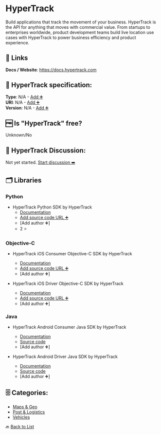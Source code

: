 # HyperTrack
Build applications that track the movement of your business. HyperTrack is the API for anything that moves with commercial value. From startups to enterprises worldwide, product development teams build live location use cases with HyperTrack to power business efficiency and product experience.

##  🔗 Links
**Docs / Website**: https://docs.hypertrack.com

## 🧬 HyperTrack specification:
**Type**: N/A - [Add ➕](https://github.com/apis-list/apis-list/edit/main/apis-list.yaml)  
**URI**: N/A - [Add ➕](https://github.com/apis-list/apis-list/edit/main/apis-list.yaml)  
**Version**: N/A - [Add ➕](https://github.com/apis-list/apis-list/edit/main/apis-list.yaml)

## 🆓 Is "HyperTrack" free?
 Unknown/No 

## 💬 HyperTrack Discussion:
Not yet started. [Start discussion ➡️](https://github.com/apis-list/apis-list/discussions/new)

## 🗂️ Libraries
### Python
- HyperTrack Python SDK by HyperTrack
    - [Documentation](https://github.com/hypertrack/hypertrack-python)
    - [Add source code URL ➕]()
    - [Add author ➕]
    - 2 ⭐

### Objective-C
- HyperTrack iOS Consumer Objective-C SDK by HyperTrack
    - [Documentation](https://docs.hypertrack.com/v3/sdks/ios/installing.html)
    - [Add source code URL ➕]()
    - [Add author ➕]

- HyperTrack iOS Driver Objective-C SDK by HyperTrack
    - [Documentation](http://docs.hypertrack.io/docs/getting-started-ios-driver)
    - [Add source code URL ➕]()
    - [Add author ➕]

### Java
- HyperTrack Android Consumer Java SDK by HyperTrack
    - [Documentation](http://docs.hypertrack.io/docs/getting-started-android-consumer)
    - [Source code](http://docs.hypertrack.io/docs/getting-started-android-consumer)
    - [Add author ➕]

- HyperTrack Android Driver Java SDK by HyperTrack
    - [Documentation](http://docs.hypertrack.io/docs/getting-started-android-driver)
    - [Source code](http://docs.hypertrack.io/docs/getting-started-android-driver)
    - [Add author ➕]


## 🗄️ Categories:
- [Maps & Geo](https://github.com/apis-list/apis-list#maps--geo-)
- [Post & Logistics](https://github.com/apis-list/apis-list#post--logistics-)
- [Vehicles](https://github.com/apis-list/apis-list#vehicles-)

🔙  [Back to List](https://github.com/apis-list/apis-list)
